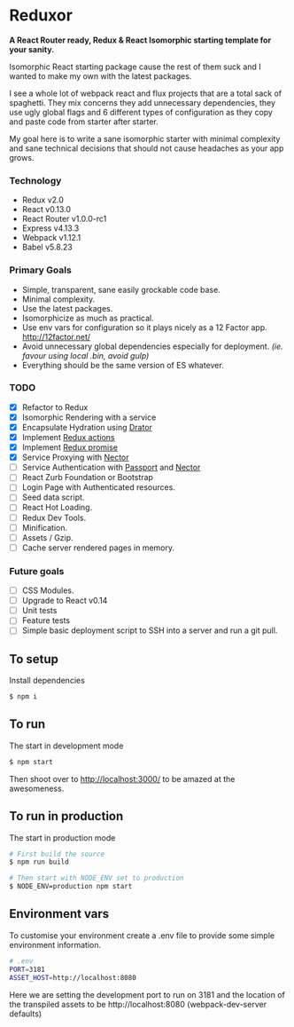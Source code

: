 # Reduxor
__A React Router ready, Redux & React Isomorphic starting template for your sanity.__

Isomorphic React starting package cause the rest of them suck and I wanted to make my own with the latest packages.

I see a whole lot of webpack react and flux projects that are a total sack of spaghetti. They mix concerns they add unnecessary dependencies, they use ugly global flags and 6 different types of configuration as they copy and paste code from starter after starter.

My goal here is to write a sane isomorphic starter with minimal complexity and sane technical decisions that should not cause headaches as your app grows.

### Technology
* Redux v2.0
* React v0.13.0
* React Router v1.0.0-rc1
* Express v4.13.3
* Webpack v1.12.1
* Babel v5.8.23

### Primary Goals
* Simple, transparent, sane easily grockable code base.
* Minimal complexity.
* Use the latest packages.
* Isomorphicize as much as practical.
* Use env vars for configuration so it plays nicely as a 12 Factor app. http://12factor.net/
* Avoid unnecessary global dependencies especially for deployment. _(ie. favour using local .bin, avoid gulp)_
* Everything should be the same version of ES whatever.

### TODO
- [x] Refactor to Redux
- [x] Isomorphic Rendering with a service
- [x] Encapsulate Hydration using [Drator](https://www.npmjs.com/package/drator)
- [x] Implement [Redux actions](https://github.com/acdlite/redux-actions)
- [x] Implement [Redux promise](https://github.com/acdlite/redux-promise)
- [x] Service Proxying with [Nector](http://github.com/ryardley/nector)
- [ ] Service Authentication with [Passport](https://github.com/jaredhanson/passport) and [Nector](http://github.com/ryardley/nector)
- [ ] React Zurb Foundation or Bootstrap
- [ ] Login Page with Authenticated resources.
- [ ] Seed data script.
- [ ] React Hot Loading.
- [ ] Redux Dev Tools.
- [ ] Minification.
- [ ] Assets / Gzip.
- [ ] Cache server rendered pages in memory.

### Future goals
- [ ] CSS Modules.
- [ ] Upgrade to React v0.14
- [ ] Unit tests
- [ ] Feature tests
- [ ] Simple basic deployment script to SSH into a server and run a git pull.

## To setup

Install dependencies
```bash
$ npm i
```

## To run
The start in development mode

```bash
$ npm start
```

Then shoot over to [http://localhost:3000/](http://localhost:3000/) to be amazed at the awesomeness.

## To run in production
The start in production mode

```bash
# First build the source
$ npm run build

# Then start with NODE_ENV set to production
$ NODE_ENV=production npm start
```

## Environment vars

To customise your environment create a .env file to provide some simple environment information.

```bash
# .env
PORT=3181
ASSET_HOST=http://localhost:8080
```

Here we are setting the development port to run on 3181 and the location of the transpiled assets to be http://localhost:8080 (webpack-dev-server defaults)
